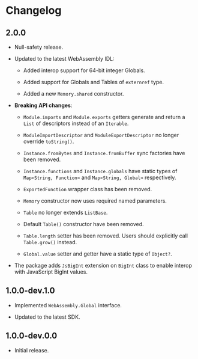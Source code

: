 # Changelog

## 2.0.0

* Null-safety release.

* Updated to the latest WebAssembly IDL:

  * Added interop support for 64-bit integer Globals.

  * Added support for Globals and Tables of `externref` type.

  * Added a new `Memory.shared` constructor.

* __Breaking API changes__:

  * `Module.imports` and `Module.exports` getters generate and return a `List` of descriptors instead of an `Iterable`.

  * `ModuleImportDescriptor` and `ModuleExportDescriptor` no longer override `toString()`.

  * `Instance.fromBytes` and `Instance.fromBuffer` sync factories have been removed.

  * `Instance.functions` and `Instance.globals` have static types of `Map<String, Function>` and `Map<String, Global>` respectively.

  * `ExportedFunction` wrapper class has been removed.

  * `Memory` constructor now uses required named parameters.

  * `Table` no longer extends `ListBase`.

  * Default `Table()` constructor have been removed.

  * `Table.length` setter has been removed. Users should explicitly call `Table.grow()` instead.

  * `Global.value` setter and getter have a static type of `Object?`.

* The package adds `JsBigInt` extension on `BigInt` class to enable interop with JavaScript BigInt values.

## 1.0.0-dev.1.0

* Implemented `WebAssembly.Global` interface.

* Updated to the latest SDK.

## 1.0.0-dev.0.0

* Initial release.
